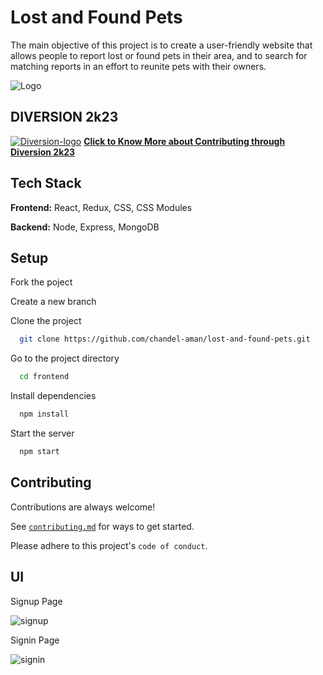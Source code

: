 
# Lost and Found Pets

The main objective of this project is to create a user-friendly website that allows people to report lost or found pets in their area, and to search for matching reports in an effort to reunite pets with their owners.


![Logo](https://user-images.githubusercontent.com/97614113/215878302-c47ee2ba-1b44-4fe9-8b98-20becadb6fa1.png)


## DIVERSION 2k23
<a href="https://diversion.tech" alt="diversion2k23">![Diversion-logo](https://user-images.githubusercontent.com/97614113/215878759-401341b3-0f3e-4db3-b816-0c5e06af0fe2.png)</a>
[**Click to Know More about Contributing through Diversion 2k23**](diversion2k23.md)
## Tech Stack

**Frontend:** React, Redux, CSS, CSS Modules

**Backend:** Node, Express, MongoDB


## Setup

Fork the poject

Create a new branch  

Clone the project

```bash
  git clone https://github.com/chandel-aman/lost-and-found-pets.git
```

Go to the project directory

```bash
  cd frontend
```

Install dependencies

```bash
  npm install
```

Start the server

```bash
  npm start
```

## Contributing

Contributions are always welcome!

See [`contributing.md`](https://github.com/chandel-aman/lost-and-found-pets/blob/master/contribution.md) for ways to get started.

Please adhere to this project's `code of conduct`.

## UI

Signup Page

![signup](https://user-images.githubusercontent.com/97614113/215884631-bda45061-e841-4ea0-9dee-fde6022a1bc3.png)

Signin Page

![signin](https://user-images.githubusercontent.com/97614113/215885176-2c112f94-07fe-4ed7-b259-6ebbe7e9869a.png)


